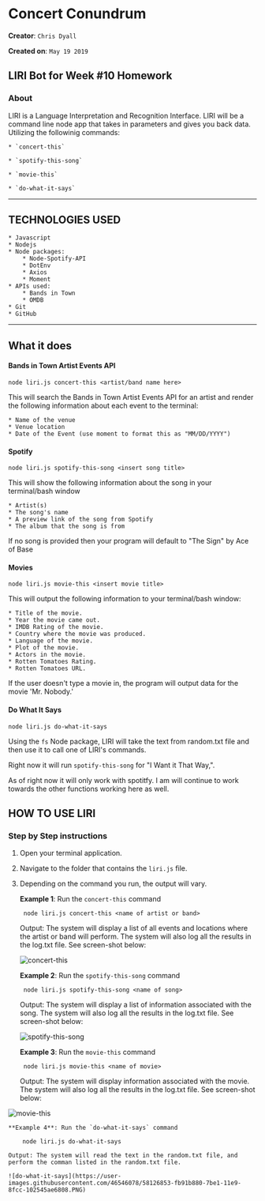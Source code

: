 # Concert Conundrum

**Creator**: `Chris Dyall`

**Created on**: `May 19 2019`

## LIRI Bot for Week #10 Homework

### About

LIRI is a Language Interpretation and Recognition Interface. LIRI will be a command line node app that takes in parameters and gives you back data. Utilizing the followinig commands:

    * `concert-this`

    * `spotify-this-song`

    * `movie-this`

    * `do-what-it-says`

------------------------------------------------------------------------------------------------------------------------------------------------
## TECHNOLOGIES USED
    * Javascript
    * Nodejs
    * Node packages:
        * Node-Spotify-API
        * DotEnv
        * Axios
        * Moment
    * APIs used:
        * Bands in Town
        * OMDB
    * Git
    * GitHub
-------------------------------------------------------------------------------------------------------------------------------------------------
## What it does

#### Bands in Town Artist Events API
 `node liri.js concert-this <artist/band name here>`

This will search the Bands in Town Artist Events API for an artist and render the following information about each event to the terminal:

    * Name of the venue
    * Venue location
    * Date of the Event (use moment to format this as "MM/DD/YYYY")


#### Spotify
`node liri.js spotify-this-song <insert song title>`

This will show the following information about the song in your terminal/bash window

    * Artist(s)
    * The song's name
    * A preview link of the song from Spotify
    * The album that the song is from

If no song is provided then your program will default to "The Sign" by Ace of Base

#### Movies
`node liri.js movie-this <insert movie title>`

This will output the following information to your terminal/bash window:

    * Title of the movie.
    * Year the movie came out.
    * IMDB Rating of the movie.
    * Country where the movie was produced.
    * Language of the movie.
    * Plot of the movie.
    * Actors in the movie.
    * Rotten Tomatoes Rating.
    * Rotten Tomatoes URL.

If the user doesn't type a movie in, the program will output data for the movie 'Mr. Nobody.'

#### Do What It Says
`node liri.js do-what-it-says`

Using the `fs` Node package, LIRI will take the text from random.txt file and then use it to call one of LIRI's commands.

Right now it will run `spotify-this-song` for "I Want it That Way,".

As of right now it will only work with spotitfy. I am will continue to work towards the other functions working here as well.

## HOW TO USE LIRI

### **Step by Step instructions**

1. Open your terminal application.
2. Navigate to the folder that contains the `liri.js` file. 
3. Depending on the command you run, the output will vary. 

    **Example 1**: Run the `concert-this` command
    
        node liri.js concert-this <name of artist or band>
    
    Output: The system will display a list of all events and locations where the artist or band will perform. The system will also log all the results in the log.txt file. See screen-shot below:

    ![concert-this](https://user-images.githubusercontent.com/46546078/58126623-58d93a00-7be1-11e9-97b5-ceb268286213.PNG)

    **Example 2**: Run the `spotify-this-song` command
    
        node liri.js spotify-this-song <name of song>
    
    Output: The system will display a list of information associated with the song. The system will also log all the results in the log.txt file. See screen-shot below:

    ![spotify-this-song](https://user-images.githubusercontent.com/46546078/58126722-93db6d80-7be1-11e9-87af-923e66ea42ed.PNG)


    **Example 3**: Run the `movie-this` command
    
        node liri.js movie-this <name of movie>
    
    Output: The system will display information associated with the movie. The system will also log all the results in the log.txt file. See screen-shot below:

  ![movie-this](https://user-images.githubusercontent.com/46546078/58126780-bcfbfe00-7be1-11e9-95c4-8442234b1aee.PNG)

    **Example 4**: Run the `do-what-it-says` command
        
        node liri.js do-what-it-says
        
    Output: The system will read the text in the random.txt file, and perform the comman listed in the random.txt file. 
    
    ![do-what-it-says](https://user-images.githubusercontent.com/46546078/58126853-fb91b880-7be1-11e9-8fcc-102545ae6808.PNG)


